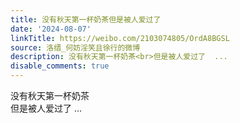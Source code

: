 ```yaml
---
title: 没有秋天第一杯奶茶但是被人爱过了
date: '2024-08-07'
linkTitle: https://weibo.com/2103074805/OrdA8BGSL
source: 洛缙_何妨淫笑且徐行的微博
description: 没有秋天第一杯奶茶<br>但是被人爱过了  ...
disable_comments: true
---
```

没有秋天第一杯奶茶<br>但是被人爱过了  ...